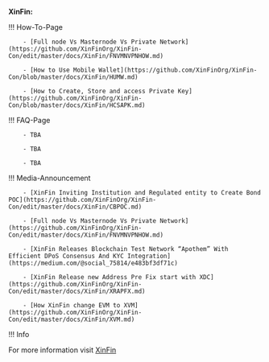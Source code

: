 ﻿**XinFin:**

!!! How-To-Page

        - [Full node Vs Masternode Vs Private Network](https://github.com/XinFinOrg/XinFin-Con/edit/master/docs/XinFin/FNVMNVPNHOW.md)

        - [How to Use Mobile Wallet](https://github.com/XinFinOrg/XinFin-Con/blob/master/docs/XinFin/HUMW.md)

        - [How to Create, Store and access Private Key](https://github.com/XinFinOrg/XinFin-Con/blob/master/docs/XinFin/HCSAPK.md)


!!! FAQ-Page

        - TBA

        - TBA

        - TBA

!!! Media-Announcement

        - [XinFin Inviting Institution and Regulated entity to Create Bond POC](https://github.com/XinFinOrg/XinFin-Con/edit/master/docs/XinFin/CBPOC.md)

        - [Full node Vs Masternode Vs Private Network](https://github.com/XinFinOrg/XinFin-Con/edit/master/docs/XinFin/FNVMNVPNHOW.md)
        
        - [XinFin Releases Blockchain Test Network “Apothem” With Efficient DPoS Consensus And KYC Integration](https://medium.com/@social_75814/e483bf3df71c)

        - [XinFin Release new Address Pre Fix start with XDC](https://github.com/XinFinOrg/XinFin-Con/edit/master/docs/XinFin/XRAPFX.md)

        - [How XinFin change EVM to XVM](https://github.com/XinFinOrg/XinFin-Con/edit/master/docs/XinFin/XVM.md)

!!! Info

For more information visit [XinFin](https://howto.xinfin.org)
